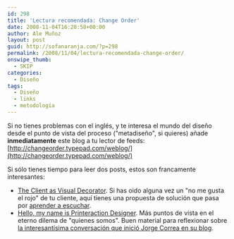 ```yaml
---
id: 298
title: 'Lectura recomendada: Change Order'
date: 2008-11-04T16:20:58+00:00
author: Ale Muñoz
layout: post
guid: http://sofanaranja.com/?p=298
permalink: /2008/11/04/lectura-recomendada-change-order/
onswipe_thumb:
  - SKIP
categories:
  - Diseño
tags:
  - Diseño
  - links
  - metodología
---
```

Si no tienes problemas con el inglés, y te interesa el mundo del diseño desde el punto de vista del proceso ("metadiseño", si quieres) añade **inmediatamente** este blog a tu lector de feeds: [http://changeorder.typepad.com/weblog/](http://changeorder.typepad.com/weblog/)

Si sólo tienes tiempo para leer dos posts, estos son francamente interesantes:

* [The Client as Visual Decorator](http://changeorder.typepad.com/weblog/2008/10/the-client-as-v.html). Si has oido alguna vez un "no me gusta el rojo" de tu cliente, aquí tienes una propuesta de solución que pasa por [aprender a escuchar](http://sofanaranja.com/2008/07/11/la-mayor-cualidad-de-un-disenador/).
* [Hello, my name is Printeraction Designer](http://changeorder.typepad.com/weblog/2008/10/hello-my-name-i.html). Más puntos de vista en el eterno dilema de "quienes somos". Buen material para reflexionar sobre [la interesantísima conversación que inició Jorge Correa en su blog](http://jcorrea.es/2008/10/14/user-interface-designer/).